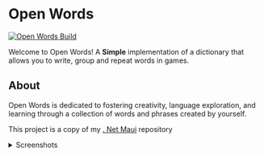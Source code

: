 # Open Words

[![Open Words Build](https://github.com/sipasi/open_words/actions/workflows/build.yml/badge.svg)](https://github.com/sipasi/open_words/actions/workflows/build.yml)

Welcome to Open Words! A **Simple** implementation of a dictionary that allows you to write, group and repeat words in games.

## About

Open Words is dedicated to fostering creativity, language exploration, and learning through a collection of words and phrases created by yourself.

This project is a copy of my [. Net Maui](https://github.com/sipasi/OpenDictionary) repository

<details>
  <summary>Screenshots</summary> 

  ### dark and light

  <img src="https://github.com/sipasi/open_words/blob/main/screenshots/phone/group_page_dark.png?raw=true" width="30%"><img/> 
  <img src="https://github.com/sipasi/open_words/blob/main/screenshots/phone/group_page_light.png?raw=true" width="30%"><img/> 

  ### build vocabulary

  <img src="https://github.com/sipasi/open_words/blob/main/screenshots/phone/group_detail_page_dark.png?raw=true" width="30%"><img/> 
  <img src="https://github.com/sipasi/open_words/blob/main/screenshots/phone/word_detail_page_dark.png?raw=true" width="30%"><img/> 

  > metadata loading supports only english words
 
  ### export

  <img src="https://github.com/sipasi/open_words/blob/main/screenshots/phone/export_page_dark.png?raw=true" width="30%"><img/> 
  <img src="https://github.com/sipasi/open_words/blob/main/screenshots/phone/export_pdf_example_dark.png?raw=true" width="30%"><img/>

  > supports formats: pdf, text, json and excel
 
  ### games

  <img src="https://github.com/sipasi/open_words/blob/main/screenshots/phone/game_all_dark.png?raw=true" width="30%"><img/> 
  <img src="https://github.com/sipasi/open_words/blob/main/screenshots/phone/game_compare_dark.png?raw=true" width="30%"><img/> 
  <img src="https://github.com/sipasi/open_words/blob/main/screenshots/phone/game_constructor_dark.png?raw=true" width="30%"><img/> 
  <img src="https://github.com/sipasi/open_words/blob/main/screenshots/phone/game_match_audios_dark.png?raw=true" width="30%"><img/> 
  <img src="https://github.com/sipasi/open_words/blob/main/screenshots/phone/game_match_words_dark.png?raw=true" width="30%"><img/> 
  
</details>